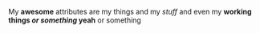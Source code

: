 My **awesome** attributes are my things and my *stuff* and even my **working things *or something* yeah** or something
